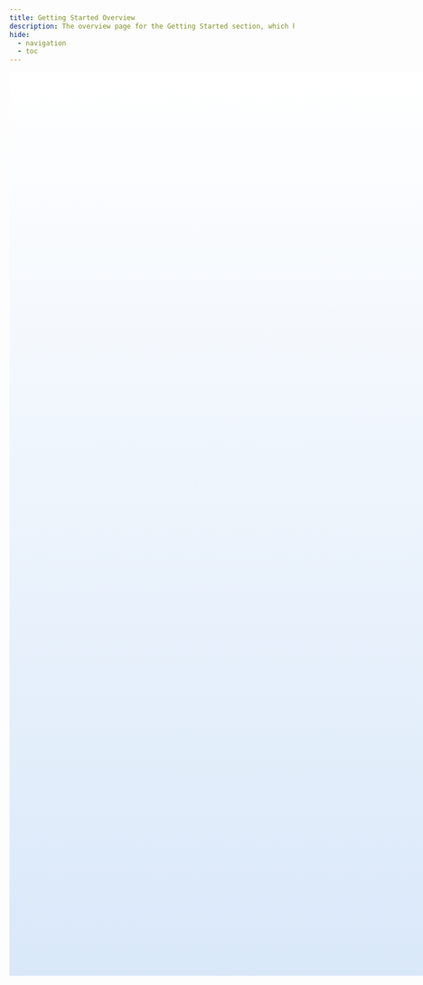 ```yaml
---
title: Getting Started Overview
description: The overview page for the Getting Started section, which has learning content for using the SPREAD Platform.
hide:
  - navigation
  - toc
---
```


<!--
README

For guidance on how to write documenation, see https://dev.stage.spread.ai/docs/contributor/guide.html. Contact Documentation when this document is ready for review.
-->

<style>
     .md-typeset h1, .md-source-file, .md-typeset hr {
          display: none;
     }

     .md-typeset [data-preview], .md-typeset abbr {
          border-bottom: none;
     }

     .header {
          width: 100vw;
          background-image: linear-gradient(0deg,#d9e8f9,white);
          min-height: 40vh;
     }
</style>


<div class='header'>



</div>



<!-- <br>
<div style='text-align: center'>
     <a href="feed_rss_updated.xml" class="md-button md-button--primary" style="margin-right: 2em">Latest Updates</a>
     <a href="glossary/glossary.html" class="md-button md-button--primary">Glossary</a>
</div>

<br>
<br>

<div style='text-align: center'><h2 style='color:  #ff450e'><a href="overview/platform-overview.html"><strong>Platform</strong></a></h2>The platform is the foundation of the SPREAD ecosystem and contains the Engineering Intelligence Graph. SPREAD provide tools to manage the platform for your users.</div>
<br>
<div class='grid cards' markdown>

- :material-database-cog:{ .lg .middle } __Information model__

    ---

    Understand how information is stored and used in the SPREAD Platform.

    [:octicons-arrow-right-24: Information model](platform/information-model/information-model-overview.md)

-   :material-account-supervisor:{ .lg .middle } __User Management__

    ---

    Manage users in the SPREAD Platform.

    [:octicons-arrow-right-24: User Management](platform/user-management/user-management-and-permissions.md)

</div>

<br>
<br>

<div style='text-align: center'><h2 style='color:  #ff450e'><a href="overview/platform-tools-overview.html"><strong>Platform Tools</strong></a></h2>Tools allow you to create custom applications and to import data into the Platform. With tools you can create any number of unique applications for your needs.</div>
<br>
<div class='grid cards' markdown>

-   :material-file-import:{ .lg .middle } __Data Import__

    ---

    Map and ingest your unstructured data into the SPREAD GraphQL schema.

    [:octicons-arrow-right-24: Importing Data](platform-tools/data-import/data-import-overview.md)

-   :material-selection-drag:{ .lg .middle } __Studio__

    ---

    Create custom applications, using your product knowledge, in a low-code visual environment.

    [:octicons-arrow-right-24: Using Studio](platform-tools/using-studio/studio-overview.md)

-   :material-arrow-decision:{ .lg .middle } __Flows__

    ---

    Fetch, transform, extract, and load data to use in your SPREAD applications.

    [:octicons-arrow-right-24: Using Flows](platform-tools/using-flows/using-flows-overview.md)
</div>

<br>
<br>

<div style='text-align: center'><h2 style='color:  #ff450e'><a href="overview/applications-overview.html"><strong>Applications</strong></a></h2>SPREAD-created applications allow you to use your product data as actionable intelligence.</div>
<br>
<div class='grid cards' markdown>

-   :material-chart-sankey-variant:{ .lg .middle } __Circuit Diagram Creator__

    ---

    Create schematic circuit diagrams with reusable components.

    [:octicons-arrow-right-24: Using Circuit Diagram Creator](applications/using-circuit-diagram-creator/circuit-diagram-creator-overview.md)

-   :material-transit-connection-variant:{ .lg .middle } __Connectivity Analyzer__

    ---

    Detect, analyze, and troubleshoot electrical errors.

    [:octicons-arrow-right-24: Using Connectivity Analyzer](applications/using-connectivity-analyzer/connectivity-analyzer-overview.md)

-   :material-transit-connection-variant:{ .lg .middle } __Electromagnetic Compatibility Analyzer__

    ---

    Improve testing for electromagnetic compatibility.

    [:octicons-arrow-right-24: Using EMC Analysis](applications/using-emc-analysis/emc-analysis-overview.md)

-   :material-graph:{ .lg .middle } __Planning Assist__

    ---

    Create precedence graphs that define product assembly sequences.

    [:octicons-arrow-right-24: Using Planning Assist](applications/using-planning-assist/planning-assist-overview.md)

-   :material-brain:{ .lg .middle } __SPREAD-GPT__

    ---

    Query data using normal, everyday language.

    [:octicons-arrow-right-24: Using SPREAD-GPT](applications/using-spread-gpt/spread-gpt-overview.md)

</div> -->
